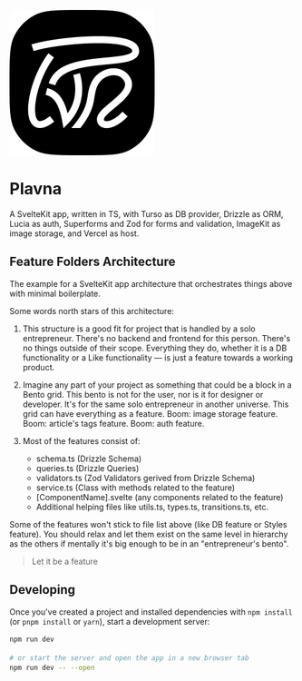 ![Plavna Logo](./plavna.png)

# Plavna

A SvelteKit app, written in TS, with Turso as DB provider, Drizzle as ORM, Lucia as auth, Superforms and Zod for forms and validation, ImageKit as image storage, and Vercel as host.

## Feature Folders Architecture

The example for a SvelteKit app architecture that orchestrates things above with minimal boilerplate. 

Some words north stars of this architecture:

1. This structure is a good fit for project that is handled by a solo entrepreneur. There's no backend and frontend for this person. There's no things outside of their scope. Everything they do, whether it is a DB functionality or a Like functionality — is just a feature towards a working product.

2. Imagine any part of your project as something that could be a block in a Bento grid. This bento is not for the user, nor is it for designer or developer. It's for the same solo entrepreneur in another universe. This grid can have everything as a feature. Boom: image storage feature. Boom: article's tags feature. Boom: auth feature.

3. Most of the features consist of:

   - schema.ts (Drizzle Schema)
   - queries.ts (Drizzle Queries)
   - validators.ts (Zod Validators gerived from Drizzle Schema)
   - service.ts (Class with methods related to the feature)
   - [ComponentName].svelte (any components related to the feature)
   - Additional helping files like utils.ts, types.ts, transitions.ts, etc.

Some of the features won't stick to file list above (like DB feature or Styles feature). You should relax and let them exist on the same level in hierarchy as the others if mentally it's big enough to be in an "entrepreneur's bento". 

> Let it be a feature


## Developing

Once you've created a project and installed dependencies with `npm install` (or `pnpm install` or `yarn`), start a development server:

```bash
npm run dev

# or start the server and open the app in a new browser tab
npm run dev -- --open
```


